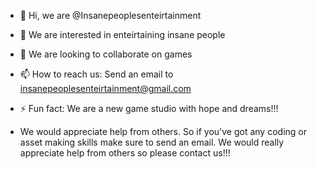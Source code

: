- 👋 Hi, we are @Insanepeoplesenteirtainment
- 👀 We are interested in enteirtaining insane people
- 💞️ We are looking to collaborate on games
- 📫 How to reach us: Send an email to insanepeoplesenteirtainment@gmail.com
- ⚡ Fun fact: We are a new game studio with hope and dreams!!!

- We would appreciate help from others. So if you've got any coding or asset making skills make sure to send an email. We would really appreciate help from others so please
  contact us!!! 

<!---
Insanepeoplesenteirtainment/Insanepeoplesenteirtainment is a ✨ special ✨ repository because its `README.md` (this file) appears on your GitHub profile.
You can click the Preview link to take a look at your changes.
--->
